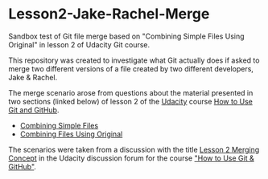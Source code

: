 # Lesson2-Jake-Rachel-Merge
Sandbox test of Git file merge based on "Combining Simple Files Using Original" in lesson 2 of Udacity Git course.

This repository was created to investigate what Git actually does if asked to merge two different versions of a file created by two different developers, Jake & Rachel. 

The merge scenario arose from questions about the material presented in two sections (linked below) of lesson 2 of the [Udacity](http://www.udacity.com) course [How to Use Git and GitHub](https://www.udacity.com/course/how-to-use-git-and-github--ud775).  

* [Combining Simple Files](https://www.udacity.com/course/viewer#!/c-ud775/l-2969618657/e-2960548791/m-2960548792)   
* [Combining Files Using Original](https://www.udacity.com/course/viewer#!/c-ud775/l-2969618657/e-2979648591/m-2990898647) 

The scenarios were taken from a discussion with the title 
[Lesson 2 Merging Concept](https://discussions.udacity.com/t/lesson-2-merging-concept/160831) 
in the Udacity discussion forum for the course ["How to Use Git & GitHub"](https://www.udacity.com/course/how-to-use-git-and-github--ud775). 


